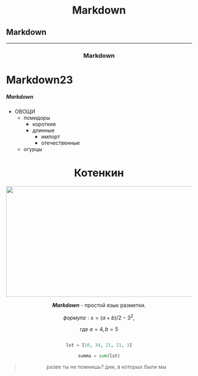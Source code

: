 # <center> Markdown  

## Markdown

---

### <center> Markdown 

# Markdown23

##### Markdown

* ОВОЩИ
    * помидоры
        * короткие
        * длинные
            * импорт
            * отечественные 
    * огурцы
     
# <center>  Котенкин
<center>  <img src=https://4lapy.ru/resize/1157x660/upload/iblock/04f/04fe59699b8508d498d5110f7ecf263e.jpg width=700 height=300>

***Markdown*** - простой язык разметки.

$$ формула: s = (a+b)/2 - 3^2,$$

где $a=4, b =5$

```python

lst = [10, 34, 21, 21, 3]

summa = sum(lst)

```

> разве ты не помнишь? дни, в которых были мы